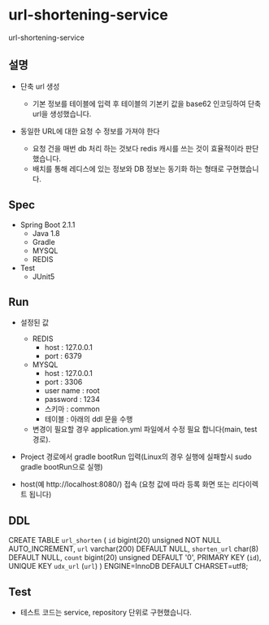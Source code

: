 # url-shortening-service
url-shortening-service

## 설명
  - 단축 url 생성
    - 기본 정보를 테이블에 입력 후 테이블의 기본키 값을 base62 인코딩하여 단축 url을 생성했습니다.
  
  - 동일한 URL에 대한 요청 수 정보를 가져야 한다
    - 요청 건을 매번 db 처리 하는 것보다 redis 캐시를 쓰는 것이 효율적이라 판단했습니다.
    - 배치를 통해 레디스에 있는 정보와 DB 정보는 동기화 하는 형태로 구현했습니다.
 
## Spec
  - Spring Boot 2.1.1
    - Java 1.8
    - Gradle
    - MYSQL
    - REDIS
  - Test
    - JUnit5
    
## Run
  - 설정된 값
    - REDIS 
        - host : 127.0.0.1
        - port : 6379
    - MYSQL
        - host : 127.0.0.1
        - port : 3306
        - user name : root
        - password : 1234
        - 스키마 : common
        - 테이블 : 아래의 ddl 문을 수행
    - 변경이 필요할 경우 application.yml 파일에서 수정 필요 합니다(main, test 경로). 
    
  - Project 경로에서 gradle bootRun 입력(Linux의 경우 실행에 실패할시 sudo gradle bootRun으로 실행)
  
  - host(예 http://localhost:8080/) 접속 (요청 값에 따라 등록 화면 또는 리다이렉트 됩니다)
  
## DDL
CREATE TABLE `url_shorten` (
  `id` bigint(20) unsigned NOT NULL AUTO_INCREMENT,
  `url` varchar(200) DEFAULT NULL,
  `shorten_url` char(8) DEFAULT NULL,
  `count` bigint(20) unsigned DEFAULT '0',
  PRIMARY KEY (`id`),
  UNIQUE KEY `udx_url` (`url`)
) ENGINE=InnoDB DEFAULT CHARSET=utf8;

## Test
  - 테스트 코드는 service, repository 단위로 구현했습니다.